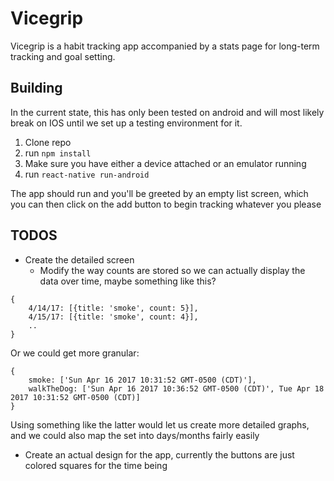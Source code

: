 # Vicegrip

Vicegrip is a habit tracking app accompanied by a stats page for long-term tracking and goal setting.

## Building

In the current state, this has only been tested on android and will most likely break on IOS until we set up a testing environment for it.

1. Clone repo
2. run `npm install`
3. Make sure you have either a device attached or an emulator running
4. run `react-native run-android`

The app should run and you'll be greeted by an empty list screen, which you can then click on the add button to begin tracking whatever you please

## TODOS

* Create the detailed screen
    * Modify the way counts are stored so we can actually display the data over time, maybe something like this?

``` 
{
    4/14/17: [{title: 'smoke', count: 5}],
    4/15/17: [{title: 'smoke', count: 4}],
    ..
}
```

Or we could get more granular:

```
{
    smoke: ['Sun Apr 16 2017 10:31:52 GMT-0500 (CDT)'],
    walkTheDog: ['Sun Apr 16 2017 10:36:52 GMT-0500 (CDT)', Tue Apr 18 2017 10:31:52 GMT-0500 (CDT)]
}
```

Using something like the latter would let us create more detailed graphs, and we could also map the set into days/months fairly easily

* Create an actual design for the app, currently the buttons are just colored squares for the time being